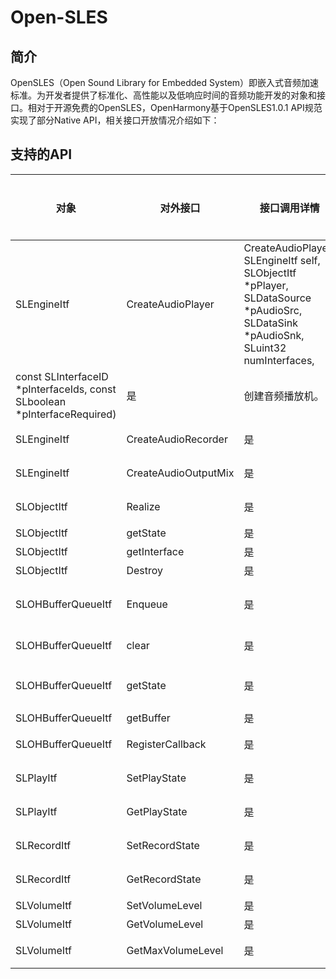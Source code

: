 # Open-SLES

## 简介

OpenSLES（Open Sound Library for Embedded System）即嵌入式音频加速标准。为开发者提供了标准化、高性能以及低响应时间的音频功能开发的对象和接口。相对于开源免费的OpenSLES，OpenHarmony基于OpenSLES1.0.1 API规范实现了部分Native API，相关接口开放情况介绍如下：

## 支持的API

|对象                |对外接口               |接口调用详情              |是否支持   |说明                  |
| ------------------ | -------------------- | --------------------| -------  | -------------------- |
|SLEngineItf         |CreateAudioPlayer     |CreateAudioPlayer( SLEngineItf self, SLObjectItf *pPlayer, SLDataSource *pAudioSrc, SLDataSink *pAudioSnk, SLuint32 numInterfaces,
    const SLInterfaceID *pInterfaceIds, const SLboolean *pInterfaceRequired)                   |是        |创建音频播放机。        |
|SLEngineItf         |CreateAudioRecorder   |是                   |是        |创建音频录制器。        |
|SLEngineItf         |CreateAudioOutputMix  |是                   |是        |创建混音器。            |
|SLObjectItf         |Realize               |是                   |是        |创建音频播放机。        |
|SLObjectItf         |getState              |是                   |是        |获取状态。             |
|SLObjectItf         |getInterface          |是                   |是        |获取接口。             |
|SLObjectItf         |Destroy               |是                   |是        |销毁对象。             |
|SLOHBufferQueueItf  |Enqueue               |是                   |是        |将buffer加入实际队列中。|
|SLOHBufferQueueItf  |clear                 |是                   |是        |释放buffer队列         |
|SLOHBufferQueueItf  |getState              |是                   |是        |获取BufferQueue状态。  |
|SLOHBufferQueueItf  |getBuffer             |是                   |是        |获取buffer。           |
|SLOHBufferQueueItf  |RegisterCallback      |是                   |是        |注册回调函数。          |
|SLPlayItf           |SetPlayState          |是                   |是        |设置播放状态。          |
|SLPlayItf           |GetPlayState          |是                   |是        |获取播放状态。          |
|SLRecordItf         |SetRecordState        |是                   |是        |设置录制状态。          |
|SLRecordItf         |GetRecordState        |是                   |是        |获取录制状态。          |
|SLVolumeItf         |SetVolumeLevel        |是                   |是        |设置音量。              |
|SLVolumeItf         |GetVolumeLevel        |是                   |是        |获取音量。              |
|SLVolumeItf         |GetMaxVolumeLevel     |是                   |是        |获取最大音量。          |